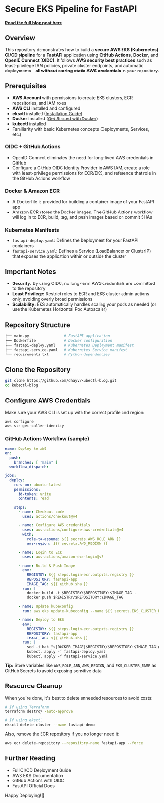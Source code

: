 # Secure EKS Pipeline for FastAPI

**[Read the full blog post here](https://dev.to/dhayv/build-a-secure-cicd-pipeline-for-amazon-eks-using-github-actions-and-aws-oidc-3b0m)**

## Overview
This repository demonstrates how to build a **secure AWS EKS (Kubernetes) CI/CD pipeline** for a **FastAPI** application using **GitHub Actions**, **Docker**, and **OpenID Connect (OIDC)**. It follows **AWS security best practices** such as least-privilege IAM policies, private cluster endpoints, and automatic deployments—**all without storing static AWS credentials** in your repository.

## Prerequisites
- **AWS Account** with permissions to create EKS clusters, ECR repositories, and IAM roles  
- **AWS CLI** installed and configured  
- **eksctl** installed ([Installation Guide](https://eksctl.io/installation/))  
- **Docker** installed ([Get Started with Docker](https://www.docker.com/get-started/))  
- **kubectl** installed  
- Familiarity with basic Kubernetes concepts (Deployments, Services, etc.)

### OIDC + GitHub Actions
- OpenID Connect eliminates the need for long-lived AWS credentials in GitHub
- Configure a GitHub OIDC Identity Provider in AWS IAM, create a role with least-privilege permissions for ECR/EKS, and reference that role in the GitHub Actions workflow

### Docker & Amazon ECR
- A Dockerfile is provided for building a container image of your FastAPI app
- Amazon ECR stores the Docker images. The GitHub Actions workflow will log in to ECR, build, tag, and push images based on commit SHAs

### Kubernetes Manifests
- `fastapi-deploy.yaml`: Defines the Deployment for your FastAPI containers
- `fastapi-service.yaml`: Defines a Service (LoadBalancer or ClusterIP) that exposes the application within or outside the cluster

## Important Notes
- **Security:** By using OIDC, no long-term AWS credentials are committed to the repository
- **Least Privilege:** Restrict roles to ECR and EKS cluster admin actions only, avoiding overly broad permissions
- **Scalability:** EKS automatically handles scaling your pods as needed (or use the Kubernetes Horizontal Pod Autoscaler)

## Repository Structure
```bash
├── main.py                # FastAPI application
├── Dockerfile             # Docker configuration
├── fastapi-deploy.yaml    # Kubernetes Deployment manifest
├── fastapi-service.yaml   # Kubernetes Service manifest
└── requirements.txt       # Python dependencies

```
## Clone the Repository

```bash
git clone https://github.com/dhayv/kubectl-blog.git
cd kubectl-blog
```

## Configure AWS Credentials

Make sure your AWS CLI is set up with the correct profile and region:

```bash
aws configure
aws sts get-caller-identity
```

### GitHub Actions Workflow (sample)

```yaml
name: Deploy to AWS
on:
  push:
    branches: [ "main" ]
  workflow_dispatch:

jobs:
  deploy:
    runs-on: ubuntu-latest
    permissions:
      id-token: write
      contents: read

    steps:
      - name: Checkout code
        uses: actions/checkout@v4

      - name: Configure AWS credentials
        uses: aws-actions/configure-aws-credentials@v4
        with:
          role-to-assume: ${{ secrets.AWS_ROLE_ARN }}
          aws-region: ${{ secrets.AWS_REGION }}

      - name: Login to ECR
        uses: aws-actions/amazon-ecr-login@v2

      - name: Build & Push Image
        env:
          REGISTRY: ${{ steps.login-ecr.outputs.registry }}
          REPOSITORY: fastapi-app
          IMAGE_TAG: ${{ github.sha }}
        run: |
          docker build -t $REGISTRY/$REPOSITORY:$IMAGE_TAG .
          docker push $REGISTRY/$REPOSITORY:$IMAGE_TAG

      - name: Update kubeconfig
        run: aws eks update-kubeconfig --name ${{ secrets.EKS_CLUSTER_NAME }} --region ${{ secrets.AWS_REGION }}

      - name: Deploy to EKS
        env:
          REGISTRY: ${{ steps.login-ecr.outputs.registry }}
          REPOSITORY: fastapi-app
          IMAGE_TAG: ${{ github.sha }}
        run: |
          sed -i.bak "s|DOCKER_IMAGE|$REGISTRY/$REPOSITORY:$IMAGE_TAG|g" fastapi-deploy.yaml
          kubectl apply -f fastapi-deploy.yaml
          kubectl apply -f fastapi-service.yaml
```

**Tip:** Store variables like `AWS_ROLE_ARN`, `AWS_REGION`, and `EKS_CLUSTER_NAME` as GitHub Secrets to avoid exposing sensitive data.

## Resource Cleanup

When you're done, it's best to delete unneeded resources to avoid costs:

```bash
# If using Terraform
terraform destroy -auto-approve

# If using eksctl
eksctl delete cluster --name fastapi-demo
```

Also, remove the ECR repository if you no longer need it:

```bash
aws ecr delete-repository --repository-name fastapi-app --force
```

## Further Reading
- Full CI/CD Deployment Guide
- AWS EKS Documentation
- GitHub Actions with OIDC
- FastAPI Official Docs

Happy Deploying! 🚀
